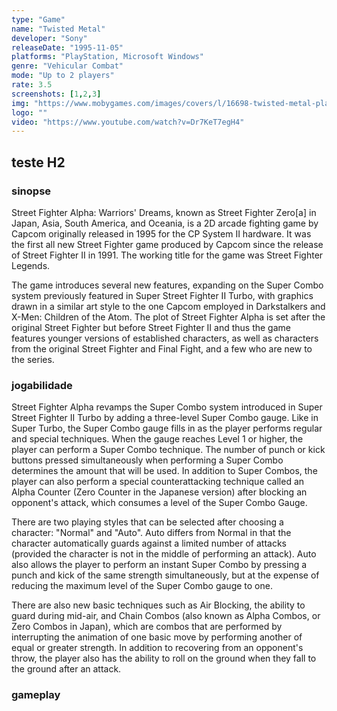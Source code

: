 ```yaml
---
type: "Game"
name: "Twisted Metal"
developer: "Sony"
releaseDate: "1995-11-05"
platforms: "PlayStation, Microsoft Windows"
genre: "Vehicular Combat"
mode: "Up to 2 players"
rate: 3.5
screenshots: [1,2,3]
img: "https://www.mobygames.com/images/covers/l/16698-twisted-metal-playstation-front-cover.jpg"
logo: ""
video: "https://www.youtube.com/watch?v=Dr7KeT7egH4"
---
```


## teste H2

### sinopse
Street Fighter Alpha: Warriors' Dreams, known as Street Fighter Zero[a] in Japan, Asia, South America, and Oceania, is a 2D arcade fighting game by Capcom originally released in 1995 for the CP System II hardware. It was the first all new Street Fighter game produced by Capcom since the release of Street Fighter II in 1991. The working title for the game was Street Fighter Legends.

The game introduces several new features, expanding on the Super Combo system previously featured in Super Street Fighter II Turbo, with graphics drawn in a similar art style to the one Capcom employed in Darkstalkers and X-Men: Children of the Atom. The plot of Street Fighter Alpha is set after the original Street Fighter but before Street Fighter II and thus the game features younger versions of established characters, as well as characters from the original Street Fighter and Final Fight, and a few who are new to the series.

### jogabilidade
Street Fighter Alpha revamps the Super Combo system introduced in Super Street Fighter II Turbo by adding a three-level Super Combo gauge. Like in Super Turbo, the Super Combo gauge fills in as the player performs regular and special techniques. When the gauge reaches Level 1 or higher, the player can perform a Super Combo technique. The number of punch or kick buttons pressed simultaneously when performing a Super Combo determines the amount that will be used. In addition to Super Combos, the player can also perform a special counterattacking technique called an Alpha Counter (Zero Counter in the Japanese version) after blocking an opponent's attack, which consumes a level of the Super Combo Gauge.

There are two playing styles that can be selected after choosing a character: "Normal" and "Auto". Auto differs from Normal in that the character automatically guards against a limited number of attacks (provided the character is not in the middle of performing an attack). Auto also allows the player to perform an instant Super Combo by pressing a punch and kick of the same strength simultaneously, but at the expense of reducing the maximum level of the Super Combo gauge to one.

There are also new basic techniques such as Air Blocking, the ability to guard during mid-air, and Chain Combos (also known as Alpha Combos, or Zero Combos in Japan), which are combos that are performed by interrupting the animation of one basic move by performing another of equal or greater strength. In addition to recovering from an opponent's throw, the player also has the ability to roll on the ground when they fall to the ground after an attack.


### gameplay

